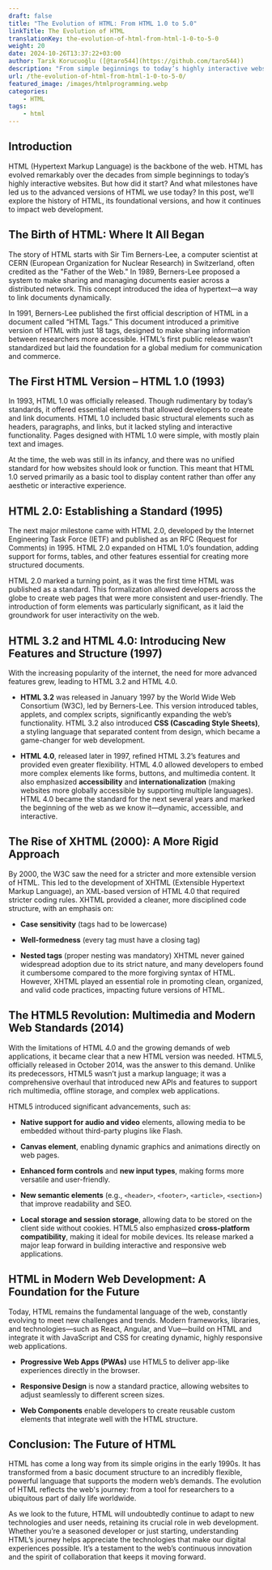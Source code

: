 ```yaml
---
draft: false
title: "The Evolution of HTML: From HTML 1.0 to 5.0"
linkTitle: The Evolution of HTML
translationKey: the-evolution-of-html-from-html-1-0-to-5-0
weight: 20
date: 2024-10-26T13:37:22+03:00
author: Tarık Korucuoğlu ([@taro544](https://github.com/taro544))
description: "From simple beginnings to today’s highly interactive websites, HTML has evolved remarkably over the decades. But how did it start? "
url: /the-evolution-of-html-from-html-1-0-to-5-0/
featured_image: /images/htmlprogramming.webp
categories:
    - HTML
tags:
    - html
---
```

## Introduction

HTML (Hypertext Markup Language) is the backbone of the web. HTML has evolved remarkably over the decades from simple beginnings to today’s highly interactive websites. But how did it start? And what milestones have led us to the advanced versions of HTML we use today? In this post, we’ll explore the history of HTML, its foundational versions, and how it continues to impact web development.

## The Birth of HTML: Where It All Began

The story of HTML starts with Sir Tim Berners-Lee, a computer scientist at CERN (European Organization for Nuclear Research) in Switzerland, often credited as the "Father of the Web." In 1989, Berners-Lee proposed a system to make sharing and managing documents easier across a distributed network. This concept introduced the idea of hypertext—a way to link documents dynamically.

In 1991, Berners-Lee published the first official description of HTML in a document called “HTML Tags.” This document introduced a primitive version of HTML with just 18 tags, designed to make sharing information between researchers more accessible. HTML’s first public release wasn’t standardized but laid the foundation for a global medium for communication and commerce.

## The First HTML Version – HTML 1.0 (1993)

In 1993, HTML 1.0 was officially released. Though rudimentary by today’s standards, it offered essential elements that allowed developers to create and link documents. HTML 1.0 included basic structural elements such as headers, paragraphs, and links, but it lacked styling and interactive functionality. Pages designed with HTML 1.0 were simple, with mostly plain text and images.

At the time, the web was still in its infancy, and there was no unified standard for how websites should look or function. This meant that HTML 1.0 served primarily as a basic tool to display content rather than offer any aesthetic or interactive experience.

## HTML 2.0: Establishing a Standard (1995)

The next major milestone came with HTML 2.0, developed by the Internet Engineering Task Force (IETF) and published as an RFC (Request for Comments) in 1995. HTML 2.0 expanded on HTML 1.0’s foundation, adding support for forms, tables, and other features essential for creating more structured documents.

HTML 2.0 marked a turning point, as it was the first time HTML was published as a standard. This formalization allowed developers across the globe to create web pages that were more consistent and user-friendly. The introduction of form elements was particularly significant, as it laid the groundwork for user interactivity on the web.

## HTML 3.2 and HTML 4.0: Introducing New Features and Structure (1997)

With the increasing popularity of the internet, the need for more advanced features grew, leading to HTML 3.2 and HTML 4.0.

* **HTML 3.2** was released in January 1997 by the World Wide Web Consortium (W3C), led by Berners-Lee. This version introduced tables, applets, and complex scripts, significantly expanding the web’s functionality. HTML 3.2 also introduced **CSS (Cascading Style Sheets)**, a styling language that separated content from design, which became a game-changer for web development.

* **HTML 4.0**, released later in 1997, refined HTML 3.2’s features and provided even greater flexibility. HTML 4.0 allowed developers to embed more complex elements like forms, buttons, and multimedia content. It also emphasized **accessibility** and **internationalization** (making websites more globally accessible by supporting multiple languages).
HTML 4.0 became the standard for the next several years and marked the beginning of the web as we know it—dynamic, accessible, and interactive.

## The Rise of XHTML (2000): A More Rigid Approach

By 2000, the W3C saw the need for a stricter and more extensible version of HTML. This led to the development of XHTML (Extensible Hypertext Markup Language), an XML-based version of HTML 4.0 that required stricter coding rules. XHTML provided a cleaner, more disciplined code structure, with an emphasis on:

* **Case sensitivity** (tags had to be lowercase)

* **Well-formedness** (every tag must have a closing tag)

* **Nested tags** (proper nesting was mandatory)
XHTML never gained widespread adoption due to its strict nature, and many developers found it cumbersome compared to the more forgiving syntax of HTML. However, XHTML played an essential role in promoting clean, organized, and valid code practices, impacting future versions of HTML.

## The HTML5 Revolution: Multimedia and Modern Web Standards (2014)

With the limitations of HTML 4.0 and the growing demands of web applications, it became clear that a new HTML version was needed. HTML5, officially released in October 2014, was the answer to this demand. Unlike its predecessors, HTML5 wasn’t just a markup language; it was a comprehensive overhaul that introduced new APIs and features to support rich multimedia, offline storage, and complex web applications.

HTML5 introduced significant advancements, such as:

* **Native support for audio and video** elements, allowing media to be embedded without third-party plugins like Flash.

* **Canvas element**, enabling dynamic graphics and animations directly on web pages.

* **Enhanced form controls** and **new input types**, making forms more versatile and user-friendly.

* **New semantic elements** (e.g., `<header>`, `<footer>`, `<article>`, `<section>`) that improve readability and SEO.

* **Local storage and session storage**, allowing data to be stored on the client side without cookies.
HTML5 also emphasized **cross-platform compatibility**, making it ideal for mobile devices. Its release marked a major leap forward in building interactive and responsive web applications.

## HTML in Modern Web Development: A Foundation for the Future

Today, HTML remains the fundamental language of the web, constantly evolving to meet new challenges and trends. Modern frameworks, libraries, and technologies—such as React, Angular, and Vue—build on HTML and integrate it with JavaScript and CSS for creating dynamic, highly responsive web applications.

* **Progressive Web Apps (PWAs)** use HTML5 to deliver app-like experiences directly in the browser.

* **Responsive Design** is now a standard practice, allowing websites to adjust seamlessly to different screen sizes.

* **Web Components** enable developers to create reusable custom elements that integrate well with the HTML structure.

## Conclusion: The Future of HTML

HTML has come a long way from its simple origins in the early 1990s. It has transformed from a basic document structure to an incredibly flexible, powerful language that supports the modern web’s demands. The evolution of HTML reflects the web's journey: from a tool for researchers to a ubiquitous part of daily life worldwide.

As we look to the future, HTML will undoubtedly continue to adapt to new technologies and user needs, retaining its crucial role in web development. Whether you’re a seasoned developer or just starting, understanding HTML’s journey helps appreciate the technologies that make our digital experiences possible. It’s a testament to the web’s continuous innovation and the spirit of collaboration that keeps it moving forward.
